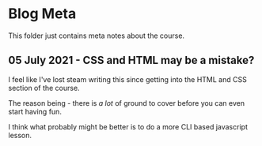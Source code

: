 # Blog Meta

This folder just contains meta notes about the course. 

## 05 July 2021 - CSS and HTML may be a mistake? 

I feel like I've lost steam writing this since getting into the HTML and CSS section of the course. 

The reason being - there is _a lot_ of ground to cover before you can even start having fun. 

I think what probably might be better is to do a more CLI based javascript lesson. 
